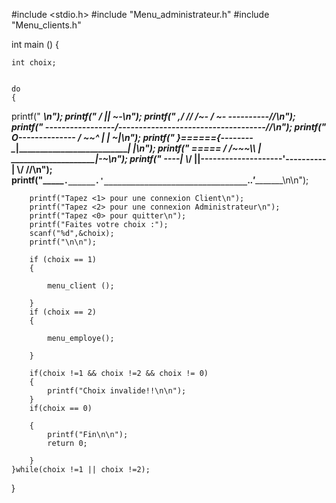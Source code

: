 #include <stdio.h>
#include "Menu_administrateur.h"
#include "Menu_clients.h"


int main ()
{

    int choix;


    do
    {
printf("                         __________________\n");
printf("                      _/ ||                ~-_\n");
printf("                    ,/   //       /~-       /  ~-_  ________----------//\n");
printf("  -----------------/-----------------\-------------------____________//\n");
printf(" O--------------  /              ~~^ |                             | ~|\n");
printf(" }======{--------\____________________|_____________________________|  |\n");
printf(" \===== / /~~~\\\\                      |         ____________________|-~\n");
printf("  \----| \\___/ ||--------------------'----------| \\____/ //\n");
printf("_____`.______.'________________________________`._______.'____________\n\n");



        printf("Tapez <1> pour une connexion Client\n");
        printf("Tapez <2> pour une connexion Administrateur\n");
        printf("Tapez <0> pour quitter\n");
        printf("Faites votre choix :");
        scanf("%d",&choix);
        printf("\n\n");

        if (choix == 1)
        {

            menu_client ();

        }
        if (choix == 2)
        {

            menu_employe();

        }

        if(choix !=1 && choix !=2 && choix != 0)
        {
            printf("Choix invalide!!\n\n");
        }
        if(choix == 0)

        {
            printf("Fin\n\n");
            return 0;

        }
    }while(choix !=1 || choix !=2);
}
